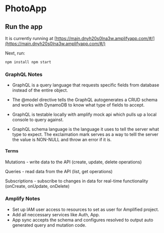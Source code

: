 # PhotoApp

## Run the app

It is currently running at [https://main.dnyh20s0lna3w.amplifyapp.com/#/](https://main.dnyh20s0lna3w.amplifyapp.com/#/)


Next, run:

`
    npm install
    npm start
`

### GraphQL Notes

- GraphQL is a query language that requests specific fields from database instead of the entire object.

- The @model directive tells the GraphQL autogenerates a CRUD schema and works with DynamoDB to know what type of fields to accept.

- GraphQL is testable locally with amplify mock api which pulls up a local console to query against.

- GraphQL schema language is the language it uses to tell the server what type to expect. The exclaimation mark
  serves as a way to telll the server the value is NON-NULL and throw an error if it is.

#### Terms

Mutations - write data to the API (create, update, delete operations)

Queries - read data from the API (list, get operations)

Subscriptions - subscribe to changes in data for real-time functionality (onCreate, onUpdate, onDelete)


### Amplify Notes

- Set up IAM user access to resources to set as user for Amplified project.
- Add all neccessary services like Auth, App.
- App sync accepts the schema and configures resolved to output auto generated query and mutation code.

